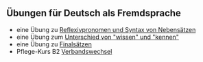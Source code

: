 ## Übungen für Deutsch als Fremdsprache

- eine Übung zu [Reflexivpronomen und Syntax von Nebensätzen](https://ra-bu.github.io/refl.html)
- eine Übung zum [Unterschied von "wissen" und "kennen"](https://ra-bu.github.io/wissen_vs_kennen.html)
- eine Übung zu [Finalsätzen](https://ra-bu.github.io/Finalsaetze.html)
- Pflege-Kurs B2 [Verbandswechsel](https://ra-bu.github.io/Verbandswechsel.html)

